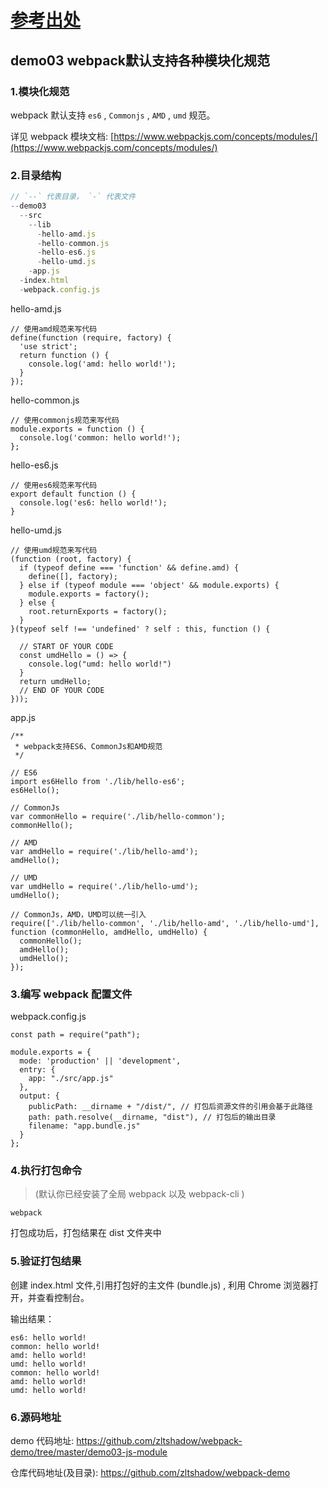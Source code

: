 # [参考出处](https://juejin.im/post/5ce8f81de51d454f73356cbd)

## demo03 webpack默认支持各种模块化规范

### 1.模块化规范

webpack 默认支持 `es6` , `Commonjs` , `AMD` , `umd` 规范。

详见 webpack 模块文档: [https://www.webpackjs.com/concepts/modules/](https://www.webpackjs.com/concepts/modules/)

### 2.目录结构

```javascript
// `--` 代表目录， `-` 代表文件
--demo03
  --src
    --lib
      -hello-amd.js
      -hello-common.js
      -hello-es6.js
      -hello-umd.js
    -app.js
  -index.html
  -webpack.config.js
```

hello-amd.js

```javacript
// 使用amd规范来写代码
define(function (require, factory) {
  'use strict';
  return function () {
    console.log('amd: hello world!');
  }
});
```

hello-common.js

```javacript
// 使用commonjs规范来写代码
module.exports = function () {
  console.log('common: hello world!');
};
```

hello-es6.js

```javacript
// 使用es6规范来写代码
export default function () {
  console.log('es6: hello world!');
}
```

hello-umd.js

```javacript
// 使用umd规范来写代码
(function (root, factory) {
  if (typeof define === 'function' && define.amd) {
    define([], factory);
  } else if (typeof module === 'object' && module.exports) {
    module.exports = factory();
  } else {
    root.returnExports = factory();
  }
}(typeof self !== 'undefined' ? self : this, function () {

  // START OF YOUR CODE
  const umdHello = () => {
    console.log("umd: hello world!")
  }
  return umdHello;
  // END OF YOUR CODE
}));
```

app.js

```javacript
/**
 * webpack支持ES6、CommonJs和AMD规范
 */

// ES6
import es6Hello from './lib/hello-es6';
es6Hello();

// CommonJs
var commonHello = require('./lib/hello-common');
commonHello();

// AMD
var amdHello = require('./lib/hello-amd');
amdHello();

// UMD
var umdHello = require('./lib/hello-umd');
umdHello();

// CommonJs，AMD，UMD可以统一引入
require(['./lib/hello-common', './lib/hello-amd', './lib/hello-umd'], function (commonHello, amdHello, umdHello) {
  commonHello();
  amdHello();
  umdHello();
});
```

### 3.编写 webpack 配置文件

webpack.config.js

```javacript
const path = require("path");

module.exports = {
  mode: 'production' || 'development',
  entry: {
    app: "./src/app.js"
  },
  output: {
    publicPath: __dirname + "/dist/", // 打包后资源文件的引用会基于此路径
    path: path.resolve(__dirname, "dist"), // 打包后的输出目录
    filename: "app.bundle.js"
  }
};
```

### 4.执行打包命令

>(默认你已经安装了全局 webpack 以及 webpack-cli )

```javacript
webpack
```

打包成功后，打包结果在 dist 文件夹中

### 5.验证打包结果

创建 index.html 文件,引用打包好的主文件 (bundle.js) , 利用 Chrome 浏览器打开，并查看控制台。

输出结果：

```javacript
es6: hello world!
common: hello world!
amd: hello world!
umd: hello world!
common: hello world!
amd: hello world!
umd: hello world!
```

### 6.源码地址

demo 代码地址: <https://github.com/zltshadow/webpack-demo/tree/master/demo03-js-module>

仓库代码地址(及目录): <https://github.com/zltshadow/webpack-demo>
